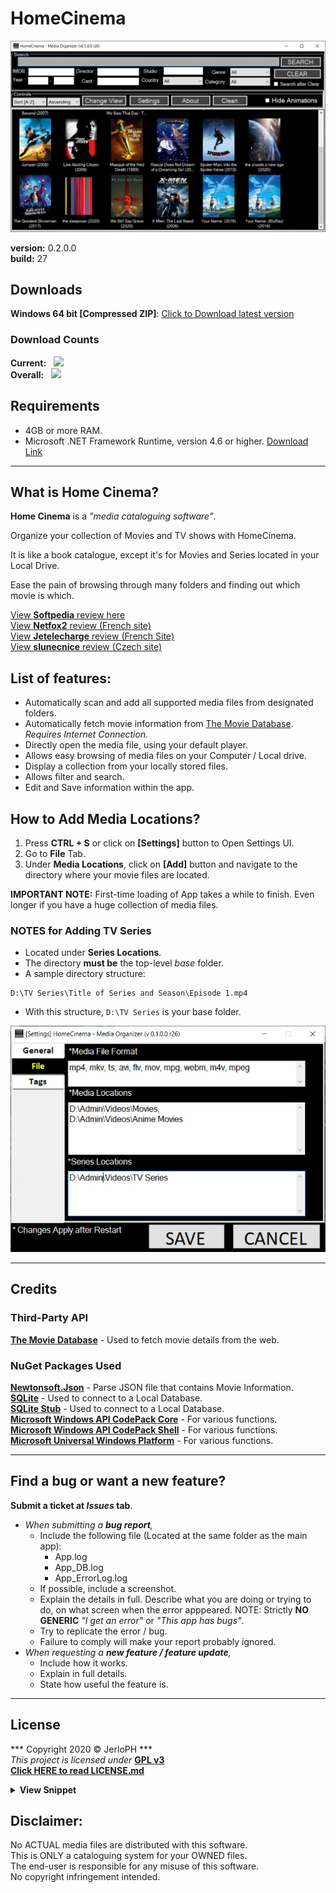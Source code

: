 # HomeCinema

<img src="/data/v0.1.jpg"></img>

**version:**	0.2.0.0 <br>
**build:**		27

## Downloads

**Windows 64 bit [Compressed ZIP]**: [Click to Download latest version](https://github.com/JerloPH/HomeCinema/releases/download/v0.2.0.0/HomeCinema-Windows.zip "Download, Extract and Open 'HomeCinema' Executable file") <br>

### Download Counts

**Current:** &nbsp; [![](https://img.shields.io/github/downloads/JerloPH/HomeCinema/v0.2.0.0/total.svg)]() <br>
**Overall:** &nbsp; [![](https://img.shields.io/github/downloads/JerloPH/HomeCinema/total.svg)]()

## Requirements

- 4GB or more RAM. <br>
- Microsoft .NET Framework Runtime, version 4.6 or higher. [Download Link](https://dotnet.microsoft.com/download/dotnet-framework/net46) <br>

****

## What is Home Cinema?

**Home Cinema** is a *"media cataloguing software"*.

Organize your collection of Movies and TV shows with HomeCinema.

It is like a book catalogue, except it's for Movies and Series located in your Local Drive.

Ease the pain of browsing through many folders and finding out which movie is which.

[View **Softpedia** review here](https://www.softpedia.com/get/Multimedia/Video/Other-VIDEO-Tools/HomeCinema.shtml) <br>
[View **Netfox2** review (French site)](https://www.netfox2.net/modules/wfdownloads/singlefile.php?cid=123&lid=2181) <br>
[View **Jetelecharge** review (French Site)](https://www.jetelecharge.com/Bureautique/10226.php) <br>
[View **slunecnice** review (Czech site)](https://www.slunecnice.cz/sw/homecinema/)
	
## List of features:
	
- Automatically scan and add all supported media files from designated folders.
- Automatically fetch movie information from [The Movie Database](https://www.themoviedb.org/). *Requires Internet Connection.*
- Directly open the media file, using your default player.
- Allows easy browsing of media files on your Computer / Local drive.
- Display a collection from your locally stored files.
- Allows filter and search.
- Edit and Save information within the app.

## How to Add Media Locations?

1. Press **CTRL + S** or click on **[Settings]** button to Open Settings UI.
2. Go to **File** Tab.
3. Under **Media Locations**, click on **[Add]** button and navigate to the directory where your movie files are located. <br>

**IMPORTANT NOTE:** First-time loading of App takes a while to finish. Even longer if you have a huge collection of media files. <br>

### NOTES for Adding TV Series
  - Located under **Series Locations**.
  - The directory **must be** the top-level *base* folder.
  - A sample directory structure:
```
D:\TV Series\Title of Series and Season\Episode 1.mp4
```
  - With this structure, ``D:\TV Series`` is your base folder.
  
<img src="/data/guide_add_media_paths.jpg"></img>

****

## Credits
### Third-Party API
[**The Movie Database**](https://www.themoviedb.org/) - Used to fetch movie details from the web. <br>
### NuGet Packages Used
[**Newtonsoft.Json**](https://www.newtonsoft.com/json) - Parse JSON file that contains Movie Information. <br>
[**SQLite**](https://www.nuget.org/packages/System.Data.SQLite.Core/) - Used to connect to a Local Database.<br>
[**SQLite Stub**](https://packages.nuget.org/packages/Stub.System.Data.SQLite.Core.NetFramework/) - Used to connect to a Local Database. <br>
[**Microsoft Windows API CodePack Core**](https://www.nuget.org/packages/Microsoft-WindowsAPICodePack-Core/) - For various functions. <br>
[**Microsoft Windows API CodePack Shell**](https://www.nuget.org/packages/Microsoft-WindowsAPICodePack-Shell/) - For various functions. <br>
[**Microsoft Universal Windows Platform**](https://www.nuget.org/packages/Microsoft.NETCore.UniversalWindowsPlatform/) - For various functions. <br>

****

## Find a bug or want a new feature?

**Submit a ticket at *Issues* tab**.
- *When submitting a **bug report**,*
  - Include the following file (Located at the same folder as the main app):
    - App.log
    - App_DB.log
    - App_ErrorLog.log
  - If possible, include a screenshot.
  - Explain the details in full. Describe what you are doing or trying to do, on what screen when the error apppeared.
    NOTE: Strictly **NO GENERIC** *"I get an error"* or *"This app has bugs"*.
  - Try to replicate the error / bug.
  - Failure to comply will make your report probably ignored.
- *When requesting a **new feature / feature update**,*
  - Include how it works.
  - Explain in full details.
  - State how useful the feature is.

****

## License

*** Copyright 2020 © JerloPH *** <br>
*This project is licensed under* **[GPL v3](https://www.gnu.org/licenses/gpl-3.0.html)** <br>
**[Click HERE to read LICENSE.md](/LICENSE.md)**

<details>
	<summary> <b>View Snippet</b> </summary>
	
    ** <b>HomeCinema - Organize your Movie Collection</b> **
    <b>Copyright (C) 2020  JerloPH (https://github.com/JerloPH)</b>

    This program is free software: you can redistribute it and/or modify
    it under the terms of the GNU General Public License as published by
    the Free Software Foundation, either version 3 of the License, or
    (at your option) any later version.

    This program is distributed in the hope that it will be useful,
    but WITHOUT ANY WARRANTY; without even the implied warranty of
    MERCHANTABILITY or FITNESS FOR A PARTICULAR PURPOSE.  See the
    GNU General Public License for more details.

    You should have received a copy of the GNU General Public License
    along with this program.  If not, see <https://www.gnu.org/licenses/>.
</details>

## Disclaimer:

No ACTUAL media files are distributed with this software. <br>
This is ONLY a cataloguing system for your OWNED files. <br>
The end-user is responsible for any misuse of this software. <br>
No copyright infringement intended.
